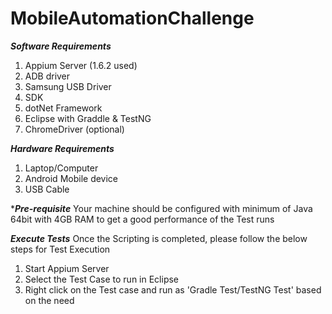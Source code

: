 # MobileAutomationChallenge
***Software Requirements***
1) Appium Server (1.6.2 used)
2) ADB driver 
3) Samsung USB Driver
4) SDK
5) dotNet Framework
6) Eclipse with Graddle & TestNG
7) ChromeDriver (optional)

***Hardware Requirements***
1) Laptop/Computer
2) Android Mobile device
3) USB Cable

****Pre-requisite***
Your machine should be configured with minimum of Java 64bit with 4GB RAM to get a good performance of the Test runs

***Execute Tests***
Once the Scripting is completed, please follow the below steps for Test Execution
1) Start Appium Server
2) Select the Test Case to run in Eclipse
3) Right click on the Test case and run as 'Gradle Test/TestNG Test' based on the need
